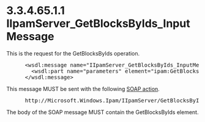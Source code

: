 <html dir="LTR" xmlns:mshelp="http://msdn.microsoft.com/mshelp" xmlns:ddue="http://ddue.schemas.microsoft.com/authoring/2003/5" xmlns:xlink="http://www.w3.org/1999/xlink" xmlns:tool="http://www.microsoft.com/tooltip">
 <body>
 <div id="header">
 <h1 class="heading">3.3.4.65.1.1 IIpamServer_GetBlocksByIds_InputMessage</h1>
 </div>
 <div id="mainSection">
 <div id="mainBody">
 <div id="allHistory" class="saveHistory"></div>
 <div id="sectionSection0" class="section" name="collapseableSection">
 

<p>This is the request for the GetBlocksByIds operation.</p>

<dl>
<dd>
<div><pre> &lt;wsdl:message name=&quot;IIpamServer_GetBlocksByIds_InputMessage&quot;&gt;
   &lt;wsdl:part name=&quot;parameters&quot; element=&quot;ipam:GetBlocksByIds&quot; /&gt;
 &lt;/wsdl:message&gt;
</pre></div>
</dd></dl>

<p>This message MUST be sent with the following <a href="21b4a631-8f28-420f-822f-c5f879d5046e.md#gt_c1358651-96c1-4ce0-8e1f-b0b7a94145e3">SOAP action</a>.</p>

<dl>
<dd>
<div><pre> http://Microsoft.Windows.Ipam/IIpamServer/GetBlocksByIds
</pre></div>
</dd></dl>

<p>The body of the SOAP message MUST contain the GetBlocksByIds
element.</p>


 </div>
 </div>
 </div>
 </body>
</html>